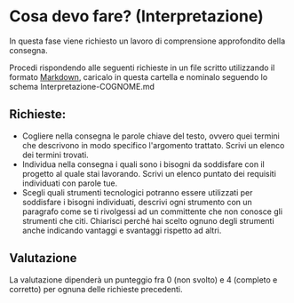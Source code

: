 # Cosa devo fare? (Interpretazione)

In questa fase viene richiesto un lavoro di comprensione approfondito della consegna. 

Procedi rispondendo alle seguenti richieste in un file scritto utilizzando il formato [Markdown](https://daringfireball.net/projects/markdown/), caricalo in questa cartella e nominalo seguendo lo schema Interpretazione-COGNOME.md

## Richieste:

- Cogliere nella consegna le parole chiave del testo, ovvero quei termini che descrivono in modo specifico l'argomento trattato. Scrivi un elenco dei termini trovati.
- Individua nella consegna i quali sono i bisogni da soddisfare con il progetto al quale stai lavorando. Scrivi un elenco puntato dei requisiti individuati con parole tue.
- Scegli quali strumenti tecnologici potranno essere utilizzati per soddisfare i bisogni individuati, descrivi ogni strumento con un paragrafo come se ti rivolgessi ad un committente che non conosce gli strumenti che citi. Chiarisci perché hai scelto ognuno degli strumenti anche indicando vantaggi e svantaggi rispetto ad altri.

## Valutazione

La valutazione dipenderà un punteggio fra 0 (non svolto) e 4 (completo e corretto) per ognuna delle richieste precedenti.
